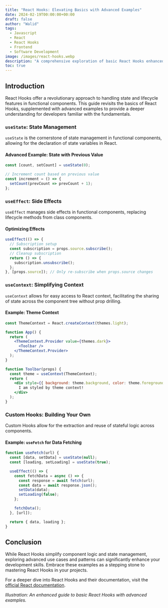 ```yaml
---
title: "React Hooks: Elevating Basics with Advanced Examples"
date: 2024-02-19T00:00:00+00:00
draft: false
author: "Walid"
tags:
  - Javascript
  - React
  - React Hooks
  - Frontend
  - Software Development
image: /images/react-hooks.webp
description: "A comprehensive exploration of basic React Hooks enhanced with advanced examples and insights for modern web application development."
toc: true
---
```


## Introduction

React Hooks offer a revolutionary approach to handling state and lifecycle features in functional components. This guide revisits the basics of React Hooks, supplemented with advanced examples to provide a deeper understanding for developers familiar with the fundamentals.

### `useState`: State Management

`useState` is the cornerstone of state management in functional components, allowing for the declaration of state variables in React.

#### Advanced Example: State with Previous Value

```jsx
const [count, setCount] = useState(0);

// Increment count based on previous value
const increment = () => {
  setCount(prevCount => prevCount + 1);
};
```

### `useEffect`: Side Effects

`useEffect` manages side effects in functional components, replacing lifecycle methods from class components.

#### Optimizing Effects

```jsx
useEffect(() => {
  // Subscription setup
  const subscription = props.source.subscribe();
  // Cleanup subscription
  return () => {
    subscription.unsubscribe();
  };
}, [props.source]); // Only re-subscribe when props.source changes
```

### `useContext`: Simplifying Context

`useContext` allows for easy access to React context, facilitating the sharing of state across the component tree without prop drilling.

#### Example: Theme Context

```jsx
const ThemeContext = React.createContext(themes.light);

function App() {
  return (
    <ThemeContext.Provider value={themes.dark}>
      <Toolbar />
    </ThemeContext.Provider>
  );
}

function Toolbar(props) {
  const theme = useContext(ThemeContext);
  return (
    <div style={{ background: theme.background, color: theme.foreground }}>
      I am styled by theme context!
    </div>
  );
}
```

### Custom Hooks: Building Your Own

Custom Hooks allow for the extraction and reuse of stateful logic across components.

#### Example: `useFetch` for Data Fetching

```jsx
function useFetch(url) {
  const [data, setData] = useState(null);
  const [loading, setLoading] = useState(true);

  useEffect(() => {
    const fetchData = async () => {
      const response = await fetch(url);
      const data = await response.json();
      setData(data);
      setLoading(false);
    };

    fetchData();
  }, [url]);

  return { data, loading };
}
```

## Conclusion

While React Hooks simplify component logic and state management, exploring advanced use cases and patterns can significantly enhance your development skills. Embrace these examples as a stepping stone to mastering React Hooks in your projects.

For a deeper dive into React Hooks and their documentation, visit the [official React documentation](https://reactjs.org/docs/hooks-intro.html).

*Illustration: An enhanced guide to basic React Hooks with advanced examples.*